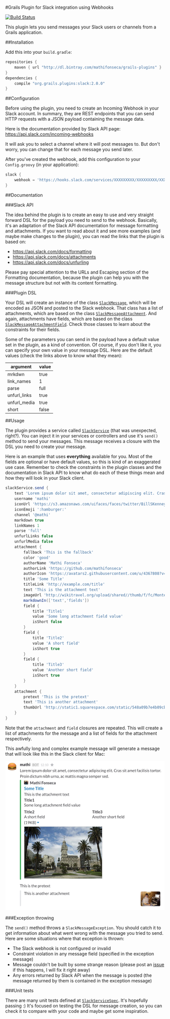 #Grails Plugin for Slack integration using Webhooks

[![Build Status](https://travis-ci.org/mathifonseca/grails-slack.svg?branch=master)](https://travis-ci.org/mathifonseca/grails-slack)

This plugin lets you send messages your Slack users or channels from a Grails application.

##Installation

Add this into your `build.gradle`:

```groovy
repositories {
	maven { url "http://dl.bintray.com/mathifonseca/grails-plugins" }
}
dependencies {
	compile "org.grails.plugins:slack:2.0.0"
}
```

##Configuration

Before using the plugin, you need to create an Incoming Webhook in your Slack account. In summary, they are REST endpoints that you can send HTTP requests with a JSON payload containing the message data.

Here is the documentation provided by Slack API page: https://api.slack.com/incoming-webhooks

It will ask you to select a channel where it will post messages to. But don't worry, you can change that for each message you send later.

After you've created the webhook, add this configuration to your `Config.groovy` (in your application):

```groovy
slack {
    webhook = 'https://hooks.slack.com/services/XXXXXXXXX/XXXXXXXXX/XXXXXXXXXXXXXXXXXXXXXXXX'
}
```

##Documentation

###Slack API

The idea behind the plugin is to create an easy to use and very straight forward DSL for the payload you need to send to the webhook. Basically, it's an adaptation of the Slack API documentation for message formatting and attachments. If you want to read about it and see more examples (and maybe make changes to the plugin), you can read the links that the plugin is based on:

- https://api.slack.com/docs/formatting
- https://api.slack.com/docs/attachments
- https://api.slack.com/docs/unfurling

Please pay special attention to the URLs and Escaping section of the Formatting documentation, because the plugin can help you with the message structure but not with its content formatting.

###Plugin DSL

Your DSL will create an instance of the class [`SlackMessage`](src/groovy/grails/plugin/slack/SlackMessage.groovy), which will be encoded as JSON and posted to the Slack webhook. That class has a list of attachments, which are based on the class [`SlackMessageAttachment`](src/groovy/grails/plugin/slack/SlackMessageAttachment.groovy). And again, attachments have fields, which are based on the class [`SlackMessageAttachmentField`](src/groovy/grails/plugin/slack/SlackMessageAttachmentField.groovy). Check those classes to learn about the constraints for their fields.

Some of the parameters you can send in the payload have a default value set in the plugin, as a kind of convention. Of course, if you don't like it, you can specify your own value in your message DSL. Here are the default values (check the links above to know what they mean):

| argument | value |
|---|---|
| mrkdwn | true |
| link_names | 1 |
| parse | full |
| unfurl_links | true |
| unfurl_media | true |
| short | false |

##Usage

The plugin provides a service called [`SlackService`](grails-app/services/grails/plugin/slack/SlackService.groovy) (that was unexpected, right?). You can inject it in your services or controllers and use it's `send()` method to send your messages. This message receives a closure with the DSL you need to create your message.

Here is an example that uses **everything** available for you. Most of the fields are optional or have default values, so this is kind of an exaggerated use case. Remember to check the constraints in the plugin classes and the documentation in Slack API to know what do each of these things mean and how they will look in your Slack client.

```groovy
slackService.send {
    text 'Lorem ipsum dolor sit amet, consectetur adipiscing elit. Cras sit amet facilisis tortor. Proin dictum nibh urna, ac mattis magna semper sed.'
    username 'mathi'
    iconUrl 'https://s3.amazonaws.com/uifaces/faces/twitter/BillSKenney/128.jpg'
    iconEmoji ':hamburger:'
    channel '@mathi'
    markdown true
    linkNames 1
    parse 'full'
    unfurlLinks false
    unfurlMedia false
    attachment {
        fallback 'This is the fallback'
        color 'good'
        authorName 'Mathi Fonseca'
        authorLink 'https://github.com/mathifonseca'
        authorIcon 'https://avatars2.githubusercontent.com/u/4367808?v=3&s=460'
        title 'Some Title'
        titleLink 'http://example.com/title'
        text 'This is the attachment text'
        imageUrl 'http://wikitravel.org/upload/shared//thumb/f/fc/Montevideo.jpg/300px-Montevideo.jpg'
        markdownIn(['text','fields'])
        field {
            title 'Title1'
            value 'Some long attachment field value'
            isShort false
        }
        field {
            title 'Title2'
            value 'A short field'
            isShort true
        }
        field {
            title 'Title3'
            value 'Another short field'
            isShort true
        }
    }
    attachment {
        pretext 'This is the pretext'
        text 'This is another attachment'
        thumbUrl 'http://static1.squarespace.com/static/548a09b7e4b09cb7481d6e1d/t/5537e336e4b05a14c754b6d2/1429726013683/'
    }
}
```

Note that the `attachment` and `field` closures are repeated. This will create a list of attachments for the message and a list of fields for the attachment respectively.

This awfully long and complex example message will generate a message that will look like this in the Slack client for Mac:

![Slack Screenshot](slack.png)

###Exception throwing

The `send()` method throws a `SlackMessageException`. You should catch it to get information about what went wrong with the message you tried to send. Here are some situations where that exception is thrown:

- The Slack webhook is not configured or invalid
- Constraint violation in any message field (specified in the exception message)
- Message couldn't be built by some strange reason (please post an [issue](https://github.com/mathifonseca/grails-slack/issues) if this happens, I will fix it right away)
- Any errors returned by Slack API when the message is posted (the message returned by them is contained in the exception message)

###Unit tests

There are many unit tests defined at [`SlackServiceSpec`](test/unit/grails/plugin/slack/SlackServiceSpec.groovy). It's hopefully passing :) It's focused on testing the DSL for message creation, so you can check it to compare with your code and maybe get some inspiration.
